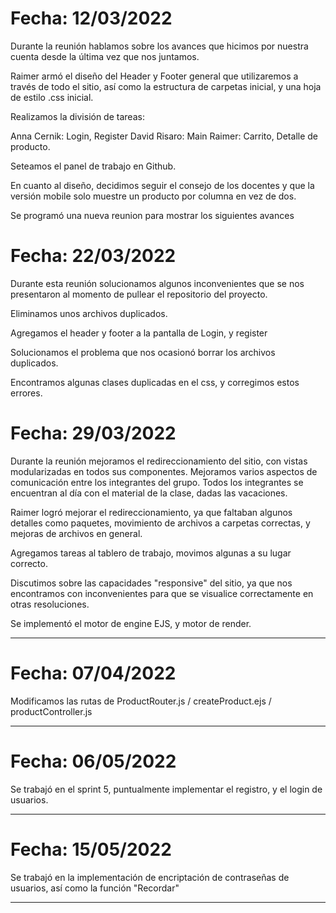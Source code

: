 # Fecha: 12/03/2022

Durante la reunión hablamos sobre los avances que hicimos por nuestra cuenta desde la última vez que nos juntamos. 

Raimer armó el diseño del Header y Footer general que utilizaremos a través de todo el sitio, así como la estructura de carpetas inicial, y una hoja de estilo .css inicial.

Realizamos la división de tareas:

Anna Cernik: Login, Register
David Risaro: Main
Raimer: Carrito, Detalle de producto.

Seteamos el panel de trabajo en Github.

En cuanto al diseño, decidimos seguir el consejo de los docentes y que la versión mobile solo muestre un producto por columna en vez de dos.

Se programó una nueva reunion para mostrar los siguientes avances

# Fecha: 22/03/2022

Durante esta reunión solucionamos algunos inconvenientes que se nos presentaron al momento de pullear el repositorio del proyecto.

Eliminamos unos archivos duplicados.

Agregamos el header y footer a la pantalla de Login, y register

Solucionamos el problema que nos ocasionó borrar los archivos duplicados.

Encontramos algunas clases duplicadas en el css, y corregimos estos errores.

# Fecha: 29/03/2022

Durante la reunión mejoramos el redireccionamiento del sitio, con vistas modularizadas en todos sus componentes. Mejoramos varios aspectos de comunicación entre los integrantes del grupo. Todos los integrantes se encuentran al día con el material de la clase, dadas las vacaciones. 

Raimer logró mejorar el redireccionamiento, ya que faltaban algunos detalles como paquetes, movimiento de archivos a carpetas correctas, y mejoras de archivos en general.

Agregamos tareas al tablero de trabajo, movimos algunas a su lugar correcto.

Discutimos sobre las capacidades "responsive" del sitio, ya que nos encontramos con inconvenientes para que se visualice correctamente en otras resoluciones.

Se implementó el motor de engine EJS, y motor de render.

--------------

# Fecha: 07/04/2022

Modificamos las rutas de ProductRouter.js / createProduct.ejs / productController.js

--------------

# Fecha: 06/05/2022

Se trabajó en el sprint 5, puntualmente implementar el registro, y el login de usuarios.

--------------

# Fecha: 15/05/2022

Se trabajó en la implementación de encriptación de contraseñas de usuarios, así como la función "Recordar"

--------------
